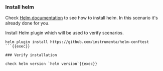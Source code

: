 ### Install helm

Check [Helm documentation](https://helm.sh/docs/intro/install/) to see how to install helm.
In this scenario it's already done for you.

Install Helm plugin which will be used to verify scenarios.
```
helm plugin install https://github.com/instrumenta/helm-conftest
```{{exec}}

### Verify installation

check helm version `helm version`{{exec}}


